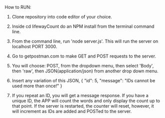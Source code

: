 How to RUN:  
1. Clone repository into code editor of your choice.  
2. Inside cd lifewayCount do an NPM install from the terminal command line. 
3. From the command line, run 'node server.js'.  This will run the server on localhost PORT 3000.  
4. Go to getpostman.com to make GET and POST requests to the server. 
5. You will choose: POST, from the dropdown menu, then select 'Body', then 'raw', then JSON(application/json) from another drop down menu.  
6. Insert any variation of this JSON, 
{
    "id": 5,
    "message": "IDs cannot be used more than once!"
}

7. If you repeat an ID, you will get a message response.  If you have a unique ID, the APP will count the words and only display the count up to that point.  If the server is restarted, the counter will reset, however, it will increment as IDs are added and POSTed to the server.  
